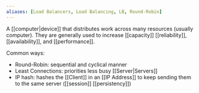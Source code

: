```yaml
---
aliases: [Load Balancers, Load Balancing, LB, Round-Robin]
---
```


A [[computer|device]] that distributes work across many resources (usually computer). They are generally used to increase [[capacity]] [[reliability]], [[availability]], and [[performance]].

Common ways:

- Round-Robin: sequential and cyclical manner
- Least Connections: priorities less busy [[Server|Servers]]
- IP hash: hashes the [[Client]] in an [[IP Address]] to keep sending them to the same server ([[session]] [[persistency]])